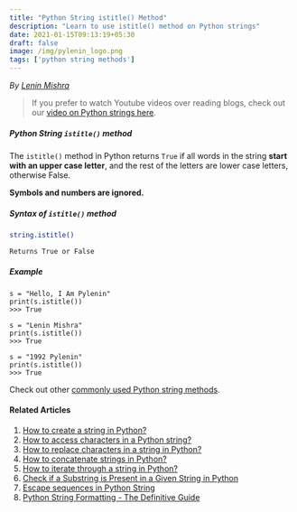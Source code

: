 ```yaml
---
title: "Python String istitle() Method"
description: "Learn to use istitle() method on Python strings"
date: 2021-01-15T09:13:19+05:30
draft: false
image: /img/pylenin_logo.png
tags: ['python string methods']
---
```

<div class="sharethis-inline-follow-buttons"></div>

*By [Lenin Mishra](https://www.pylenin.com/authors/#lenin-mishra)*

> If you prefer to watch Youtube videos over reading blogs, check out our [video on Python strings here](https://youtu.be/MXdNMo_f95I). 

##### Python String `istitle()` method

The `istitle()` method in Python returns `True` if all words in the string **start with an upper case letter**, and the rest of the letters are lower case letters, otherwise False.

**Symbols and numbers are ignored.**

##### Syntax of `istitle()` method

```bash
string.istitle()

Returns True or False
``` 

##### Example

```python3
s = "Hello, I Am Pylenin"
print(s.istitle())
>>> True

s = "Lenin Mishra"
print(s.istitle())
>>> True

s = "1992 Pylenin"
print(s.istitle())
>>> True
```

Check out other [commonly used Python string methods](https://www.pylenin.com/blogs/common-python-string-methods).

#### Related Articles

1. [How to create a string in Python?](https://www.pylenin.com/blogs/create-string-python/)
2. [How to access characters in a Python string?](https://www.pylenin.com/blogs/access-characters-in-string/)
3. [How to replace characters in a string in Python?](https://www.pylenin.com/blogs/replace-string-characters-python/)
4. [How to concatenate strings in Python?](https://www.pylenin.com/blogs/concatenate-strings-in-python/)
5. [How to iterate through a string in Python?](https://www.pylenin.com/blogs/iterating-through-python-string/)
6. [Check if a Substring is Present in a Given String in Python](https://www.pylenin.com/blogs/check-substring-in-a-string-python/)
7. [Escape sequences in Python String](https://www.pylenin.com/blogs/escape-sequences-python-string/)
8. [Python String Formatting - The Definitive Guide](https://www.pylenin.com/blogs/python-string-formatting/)
